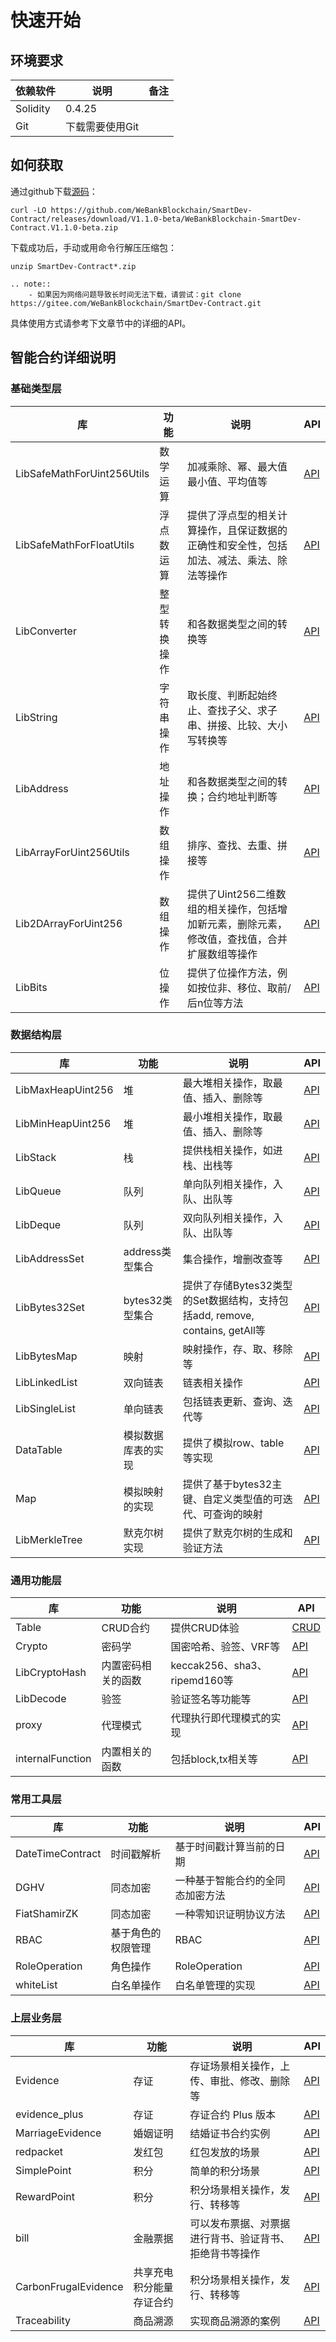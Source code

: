 # 快速开始

## 环境要求

| 依赖软件 | 说明 |备注|
| --- | --- | --- |
| Solidity | 0.4.25 | |
| Git | 下载需要使用Git | |


## 如何获取

通过github下载[源码](https://github.com/WeBankBlockchain/SmartDev-Contract/releases/download/V1.1.0-beta/WeBankBlockchain-SmartDev-Contract.V1.1.0-beta.zip)：

```
curl -LO https://github.com/WeBankBlockchain/SmartDev-Contract/releases/download/V1.1.0-beta/WeBankBlockchain-SmartDev-Contract.V1.1.0-beta.zip
```


下载成功后，手动或用命令行解压压缩包：
```
unzip SmartDev-Contract*.zip
```

```eval_rst
.. note::
    - 如果因为网络问题导致长时间无法下载，请尝试：git clone https://gitee.com/WeBankBlockchain/SmartDev-Contract.git
```

具体使用方式请参考下文章节中的详细的API。


## 智能合约详细说明

### 基础类型层

| 库 | 功能 | 说明 | API |
| --- | --- | --- | --- |
|LibSafeMathForUint256Utils|数学运算|加减乘除、幂、最大值最小值、平均值等| [API](./api/base_type/LibSafeMathForUint256Utils.html) |
|LibSafeMathForFloatUtils|浮点数运算|提供了浮点型的相关计算操作，且保证数据的正确性和安全性，包括加法、减法、乘法、除法等操作| [API](./api/base_type/LibSafeMathForFloatUtils.html) |
|LibConverter|整型转换操作|和各数据类型之间的转换等| [API](./api/base_type/LibConverter.html)|
|LibString|字符串操作|取长度、判断起始终止、查找子父、求子串、拼接、比较、大小写转换等|[API](./api/base_type/LibString.html) |
|LibAddress|地址操作|和各数据类型之间的转换；合约地址判断等|[API](./api/base_type/LibAddress.html)|
|LibArrayForUint256Utils|数组操作|排序、查找、去重、拼接等|[API](./api/base_type/LibArrayForUint256Utils.html) |
|Lib2DArrayForUint256|数组操作|提供了Uint256二维数组的相关操作，包括增加新元素，删除元素，修改值，查找值，合并扩展数组等操作|[API](./api/base_type/Lib2DArrayForUint256.html) |
|LibBits|位操作|提供了位操作方法，例如按位非、移位、取前/后n位等方法|[API](./api/base_type/LibBits.html) |


### 数据结构层

| 库 | 功能 | 说明 | API |
| --- | --- | --- | --- |
|LibMaxHeapUint256|堆|最大堆相关操作，取最值、插入、删除等| [API](./api/data_structure/LibMaxHeapUint256.html)|
|LibMinHeapUint256|堆|最小堆相关操作，取最值、插入、删除等| [API](./api/data_structure/LibMinHeapUint256.html)|
|LibStack|栈|提供栈相关操作，如进栈、出栈等|[API](./api/data_structure/LibStack.html) |
|LibQueue|队列|单向队列相关操作，入队、出队等|[API](./api/data_structure/LibQueue.html)|
|LibDeque|队列|双向队列相关操作，入队、出队等|[API](./api/data_structure/LibDeque.html)|
|LibAddressSet|address类型集合|集合操作，增删改查等| [API](./api/data_structure/LibAddressSet.html)|
|LibBytes32Set|bytes32类型集合|提供了存储Bytes32类型的Set数据结构，支持包括add, remove, contains, getAll等| [API](./api/data_structure/LibBytes32Set.html)|
|LibBytesMap|映射|映射操作，存、取、移除等|[API](./api/data_structure/LibBytesMap.html)|
|LibLinkedList|双向链表|链表相关操作|[API](./api/data_structure/LibLinkedList.html)|
|LibSingleList|单向链表|包括链表更新、查询、迭代等|[API](./api/data_structure/LibSingleList.html)|
|DataTable|模拟数据库表的实现|提供了模拟row、table等实现|[API](./api/data_structure/DataTable.html)|
|Map|模拟映射的实现|提供了基于bytes32主键、自定义类型值的可迭代、可查询的映射|[API](./api/data_structure/Map.html)|
|LibMerkleTree|默克尔树实现|提供了默克尔树的生成和验证方法|[API](./api/data_structure/LibMerkleTree.html)|

### 通用功能层

| 库 | 功能 | 说明 | API |
| --- | --- | --- | --- |
|Table|CRUD合约|提供CRUD体验| [CRUD](https://fisco-bcos-documentation.readthedocs.io/zh_CN/latest/docs/articles/3_features/33_storage/crud_guidance.html)|
|Crypto|密码学|国密哈希、验签、VRF等| [API](./api/default/crypto/Crypto.html)|
|LibCryptoHash|内置密码相关的函数|keccak256、sha3、ripemd160等| [API](./api/default/crypto/LibCryptoHash.html)|
|LibDecode|验签|验证签名等功能等| [API](./api/default/crypto/LibDecode.html)|
|proxy|代理模式|代理执行即代理模式的实现| [API](./api/default/proxy/proxy.html)|
|internalFunction|内置相关的函数|包括block,tx相关等| [API](./api/default/internalFunction.html)|

### 常用工具层

| 库 | 功能 | 说明 | API |
| --- | --- | --- | --- |
|DateTimeContract|时间戳解析|基于时间戳计算当前的日期| [API](./api/default/common_tools/DateTimeContract.html)|
|DGHV|同态加密|一种基于智能合约的全同态加密方法| [API](./api/default/common_tools/DGHV.html)|
|FiatShamirZK|同态加密|一种零知识证明协议方法| [API](./api/default/common_tools/FiatShamirZK.html)|
|RBAC|基于角色的权限管理|RBAC| [API](./api/default/common_tools/RBAC.html)|
|RoleOperation|角色操作|RoleOperation| [API](./api/default/common_tools/RoleOperation.html)|
|whiteList|白名单操作|白名单管理的实现| [API](./api/default/common_tools/white_list_manage.html)|


### 上层业务层

| 库 | 功能 | 说明 | API |
| --- | --- | --- | --- |
|Evidence|存证|存证场景相关操作，上传、审批、修改、删除等|[API](./api/business_template/Evidence.html)|
|evidence_plus|存证|存证合约 Plus 版本|[API](./api/business_template/evidence_plus.html)|
|MarriageEvidence|婚姻证明|结婚证书合约实例|[API](./api/business_template/MarriageEvidence.html)|
|redpacket|发红包|红包发放的场景|[API](./api/business_template/redpacket.html)|
|SimplePoint|积分|简单的积分场景|[API](./api/business_template/SimplePoint.html)|
|RewardPoint|积分|积分场景相关操作，发行、转移等|[API](./api/business_template/RewardPoint.html)|
|bill|金融票据|可以发布票据、对票据进行背书、验证背书、拒绝背书等操作|[API](./api/business_template/bill.html)|
|CarbonFrugalEvidence|共享充电积分能量存证合约|积分场景相关操作，发行、转移等|[API](./api/business_template/CarbonFrugalEvidence.html)|
|Traceability|商品溯源|实现商品溯源的案例|[API](./api/business_template/Traceability.html)|


